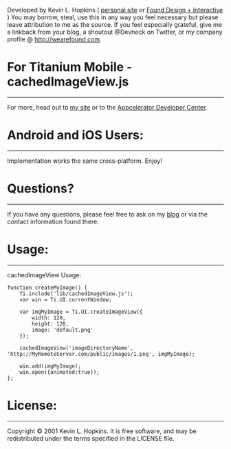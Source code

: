 Developed by Kevin L. Hopkins ( [personal site](http://kevin.h-pk-ns.com) or [Found Design + Interactive](http://wearefound.com) )
You may borrow, steal, use this in any way you feel necessary but please
leave attribution to me as the source.  If you feel especially grateful,
give me a linkback from your blog, a shoutout @Devneck on Twitter, or 
my company profile @ http://wearefound.com.

# For Titanium Mobile - cachedImageView.js
------------------------------------------
For more, head out to [my site](http://kevin.h-pk-ns.com/) or to the [Appcelerator Developer Center](http://developer.appcelerator.com).


# Android and iOS Users:
-----------------------
Implementation works the same cross-platform.  Enjoy!

# Questions?
------------
If you have any questions, please feel free to ask on my [blog](http://kevin.h-pk-ns.com/) or via the contact information found there.


# Usage:
--------
cachedImageView Usage:

	function createMyImage() {
		Ti.include('lib/cachedImageView.js');
		var win = Ti.UI.currentWindow;
	
		var imgMyImage = Ti.UI.createImageView({
			width: 120,
			height: 120,
			image: 'default.png'
		});
	
		cachedImageView('imageDirectoryName', 'http://MyRemoteServer.com/public/images/1.png', imgMyImage);
	
		win.add(imgMyImage);
		win.open({animated:true});
	};

# License:
----------
Copyright © 2001 Kevin L. Hopkins. It is free software, and may be redistributed under the terms specified in the LICENSE file.